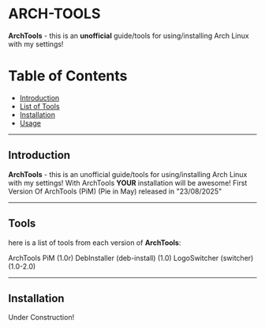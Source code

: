# ARCH-TOOLS
**ArchTools** - this is an **unofficial** guide/tools for using/installing Arch Linux with my settings!

# Table of Contents
- [Introduction](#introduction)
- [List of Tools](#tools)
- [Installation](#installation)
- [Usage](#usage)

---
## Introduction
**ArchTools** - this is an unofficial guide/tools for using/installing Arch Linux with my settings!
With ArchTools **YOUR** installation will be awesome!
First Version Of ArchTools (PiM) (Pie in May) released in "23/08/2025"

---
## Tools
here is a list of tools from each version of **ArchTools**:

ArchTools PiM (1.0r)
DebInstaller (deb-install) (1.0)
LogoSwitcher (switcher) (1.0-2.0)

---
## Installation
Under Construction!

